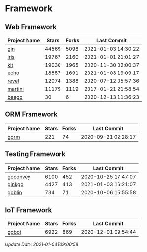 # Framework

## Web Framework
| Project Name | Stars | Forks | Last Commit |
| ------------ | ----- | ----- | ----------- |
| [gin](https://github.com/gin-gonic/gin) | 44569 | 5098 | 2021-01-03 14:30:22 |
| [iris](https://github.com/kataras/iris) | 19767 | 2160 | 2021-01-01 21:01:27 |
| [kit](https://github.com/go-kit/kit) | 19030 | 1965 | 2020-11-30 02:00:37 |
| [echo](https://github.com/labstack/echo) | 18857 | 1691 | 2021-01-03 19:09:17 |
| [revel](https://github.com/revel/revel) | 12074 | 1388 | 2020-07-12 05:57:36 |
| [martini](https://github.com/go-martini/martini) | 11179 | 1119 | 2017-01-21 21:58:54 |
| [beego](https://github.com/astaxie/beego) | 30 | 6 | 2020-12-13 11:36:23 |

## ORM Framework
| Project Name | Stars | Forks | Last Commit |
| ------------ | ----- | ----- | ----------- |
| [gorm](https://github.com/jinzhu/gorm) | 221 | 74 | 2020-09-21 02:28:17 |

## Testing Framework
| Project Name | Stars | Forks | Last Commit |
| ------------ | ----- | ----- | ----------- |
| [goconvey](https://github.com/smartystreets/goconvey) | 6100 | 452 | 2020-10-25 17:47:07 |
| [ginkgo](https://github.com/onsi/ginkgo) | 4427 | 413 | 2021-01-03 16:21:07 |
| [goblin](https://github.com/franela/goblin) | 734 | 71 | 2020-10-06 15:55:58 |

## IoT Framework
| Project Name | Stars | Forks | Last Commit |
| ------------ | ----- | ----- | ----------- |
| [gobot](https://github.com/hybridgroup/gobot) | 6922 | 869 | 2020-12-01 09:54:44 |

*Update Date: 2021-01-04T09:00:58*